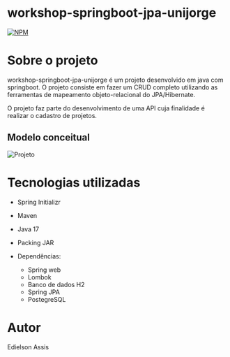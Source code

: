 # workshop-springboot-jpa-unijorge
[![NPM](https://img.shields.io/npm/l/react)](https://github.com/edielson-assis/workshop-springboot-jpa-unijorge/blob/main/LICENSE) 

# Sobre o projeto
workshop-springboot-jpa-unijorge é um projeto desenvolvido em java com springboot.
O projeto consiste em fazer um CRUD completo utilizando as ferramentas de mapeamento objeto-relacional do JPA/Hibernate. 

O projeto faz parte do desenvolvimento de uma API cuja finalidade é realizar o cadastro de projetos.

## Modelo conceitual
![Projeto](https://user-images.githubusercontent.com/105529988/209577262-0ee4c3b5-1bfc-49e5-bf32-e9a35d5492cf.png)

# Tecnologias utilizadas

- Spring Initializr
- Maven
- Java 17
- Packing JAR
- Dependências:

  + Spring web
  + Lombok
  + Banco de dados H2
  + Spring JPA
  + PostegreSQL

# Autor
Edielson Assis
